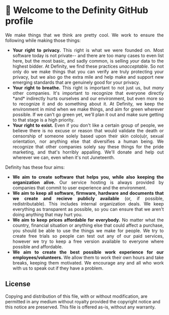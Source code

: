 # :wave: Welcome to the Definity GitHub profile
<p align="justify">We make things that we think are pretty cool. We work to ensure the following while making those things:
<ul>
  <li align="justify"><b>Your right to privacy.</b> This right is what we were founded on. Most software today is not private-- and there are too many cases to even list here, but the most basic, and sadly common, is selling <i>your</i> data to the highest bidder. At Definity, we find these practices <i>unacceptable</i>. So not only do we make things that you can verify are truly protecting your privacy, but we also go the extra mile and help make and support new emerging standards that are genuinely good for your privacy.</li>
  <li align="justify"><b>Your right to breathe.</b> This right is important to not just us, but <i>many</i> other companies. It's important to recognize that everyone directly *and* indirectly hurts ourselves and our environment, but even more so to recognize it and do something about it. At Definity, we keep the environment in mind when we make things, and aim for green wherever possible. If we can't go green yet, we'll plan it out and make sure getting to that stage is a high priority.</li>
  <li align="justify"><b>Your right to exist.</b> Even if you don't like a certain group of people, we believe there is no excuse or reason that would validate the death or censorship of someone solely based upon their skin colo(u)r, sexual orientation, nor anything else that diversifies a human being. We recognize that other companies solely say these things for the pride marketing, and that's horribly appalling. We'll donate and help out wherever we can, even when it's not Juneteenth.</li>
</ul>

Definity has these four aims:
<ul>
  <li align="justify"><b>We aim to create software that helps you, while also keeping the organization alive.</b> Our service hosting is always provided by companies that commit to user experience and the environment.</li>
  <li align="justify"><b>We aim to keep all software, firmware, hardware and documents that we create and recieve publicly available</b> (or, if possible, redistributable). This includes internal organization deals. We keep everything as transparent as possible, so you can ensure that we aren't doing anything that may hurt you.</li>
  <li align="justify"><b>We aim to keep prices affordable for everybody.</b> No matter what the country, financial situation or anything else that could affect a purchase, you should be able to use the things we make for people. We try to create free trials so people can test out any of our paid services, however we try to keep a free version available to everyone where possible and affordable.</li>
  <li align="justify"><b>We aim to create the best possible work experience for our employees/volunteers.</b> We allow them to work their own hours and take breaks, keeping them motivated. We encourage any and all who work with us to speak out if they have a problem.</li>
</ul>

## License
Copying and distribution of this file, with or without modification, are permitted in any medium without royalty provided the copyright notice and this notice are preserved.  This file is offered as-is, without any warranty.
